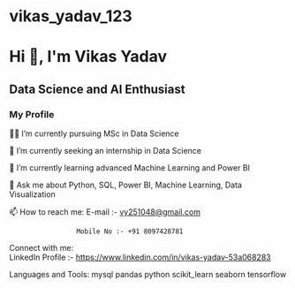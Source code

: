 # vikas_yadav_123

# Hi 👋, I'm Vikas Yadav  
## Data Science and AI Enthusiast  

### My Profile  
👨‍🎓 I’m currently pursuing MSc in Data Science  

🔭 I’m currently seeking an internship in Data Science  

🌱 I’m currently learning advanced Machine Learning and Power BI  

💬 Ask me about Python, SQL, Power BI, Machine Learning, Data Visualization  

📫 How to reach me: E-mail :-   vy251048@gmail.com

                     Mobile No :- +91 8097428781

Connect with me:  
LinkedIn Profile :- https://www.linkedin.com/in/vikas-yadav-53a068283 
 
Languages and Tools:
mysql pandas python scikit_learn seaborn tensorflow

